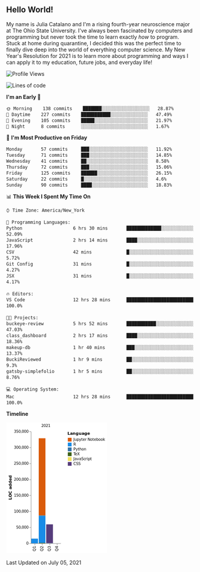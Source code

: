 ## Hello World!

My name is Julia Catalano and I'm a rising fourth-year neuroscience major at The Ohio State University. I've always been fascinated by computers and programming but never took the time to learn exactly *how* to program. Stuck at home during quarantine, I decided this was the perfect time to finally dive deep into the world of everything computer science. My New Year's Resolution for 2021 is to learn more about programming and ways I can apply it to my education, future jobs, and everyday life! 





<!--START_SECTION:waka-->
![Profile Views](http://img.shields.io/badge/Profile%20Views-283-blue)

![Lines of code](https://img.shields.io/badge/From%20Hello%20World%20I%27ve%20Written-402700%20lines%20of%20code-blue)

**I'm an Early 🐤** 

```text
🌞 Morning    138 commits    ███████░░░░░░░░░░░░░░░░░░   28.87% 
🌆 Daytime    227 commits    ███████████░░░░░░░░░░░░░░   47.49% 
🌃 Evening    105 commits    █████░░░░░░░░░░░░░░░░░░░░   21.97% 
🌙 Night      8 commits      ░░░░░░░░░░░░░░░░░░░░░░░░░   1.67%

```
📅 **I'm Most Productive on Friday** 

```text
Monday       57 commits     ███░░░░░░░░░░░░░░░░░░░░░░   11.92% 
Tuesday      71 commits     ███░░░░░░░░░░░░░░░░░░░░░░   14.85% 
Wednesday    41 commits     ██░░░░░░░░░░░░░░░░░░░░░░░   8.58% 
Thursday     72 commits     ███░░░░░░░░░░░░░░░░░░░░░░   15.06% 
Friday       125 commits    ██████░░░░░░░░░░░░░░░░░░░   26.15% 
Saturday     22 commits     █░░░░░░░░░░░░░░░░░░░░░░░░   4.6% 
Sunday       90 commits     ████░░░░░░░░░░░░░░░░░░░░░   18.83%

```


📊 **This Week I Spent My Time On** 

```text
⌚︎ Time Zone: America/New_York

💬 Programming Languages: 
Python                   6 hrs 30 mins       █████████████░░░░░░░░░░░░   52.09% 
JavaScript               2 hrs 14 mins       ████░░░░░░░░░░░░░░░░░░░░░   17.96% 
CSV                      42 mins             █░░░░░░░░░░░░░░░░░░░░░░░░   5.72% 
Git Config               31 mins             █░░░░░░░░░░░░░░░░░░░░░░░░   4.27% 
JSX                      31 mins             █░░░░░░░░░░░░░░░░░░░░░░░░   4.17%

🔥 Editors: 
VS Code                  12 hrs 28 mins      █████████████████████████   100.0%

🐱‍💻 Projects: 
buckeye-review           5 hrs 52 mins       ███████████░░░░░░░░░░░░░░   47.03% 
class_dashboard          2 hrs 17 mins       ████░░░░░░░░░░░░░░░░░░░░░   18.36% 
makeup-db                1 hr 40 mins        ███░░░░░░░░░░░░░░░░░░░░░░   13.37% 
BuckiReviewed            1 hr 9 mins         ██░░░░░░░░░░░░░░░░░░░░░░░   9.3% 
gatsby-simplefolio       1 hr 5 mins         ██░░░░░░░░░░░░░░░░░░░░░░░   8.76%

💻 Operating System: 
Mac                      12 hrs 28 mins      █████████████████████████   100.0%

```

**Timeline**

![Chart not found](https://raw.githubusercontent.com/juliacat23/juliacat23/main/charts/bar_graph.png) 


 Last Updated on July 05, 2021
<!--END_SECTION:waka-->
